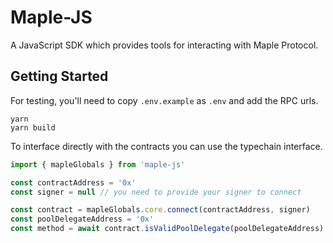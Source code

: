 # Maple-JS

A JavaScript SDK which provides tools for interacting with Maple Protocol.

## Getting Started

For testing, you'll need to copy `.env.example` as `.env` and add the RPC urls.

```
yarn
yarn build
```

To interface directly with the contracts you can use the typechain interface.

```js
import { mapleGlobals } from 'maple-js'

const contractAddress = '0x'
const signer = null // you need to provide your signer to connect

const contract = mapleGlobals.core.connect(contractAddress, signer)
const poolDelegateAddress = '0x'
const method = await contract.isValidPoolDelegate(poolDelegateAddress)
```
